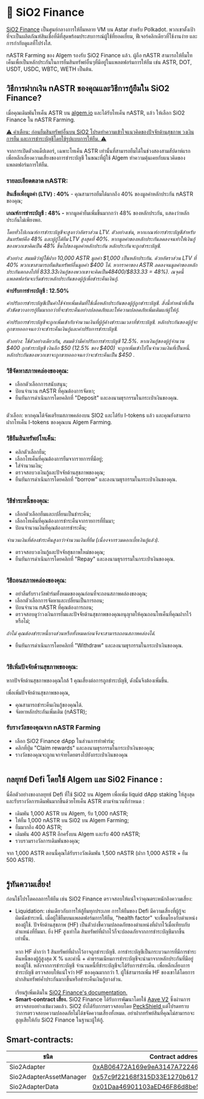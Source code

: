 # 🍋 SiO2 Finance

[SiO2 Finance](https://www.sio2.finance/) เป็นศูนย์กลางการให้ยืมหลาย VM บน Astar สำหรับ Polkadot. พวกเขาตั้งเป้าที่จะเป็นผลิตภัณฑ์สินเชื่อที่ดีที่สุดพร้อมประสบการณ์ผู้ใช้ที่ยอดเยี่ยม, ฟีเจอร์คลิกเดียวที่ใช้งานง่าย และการกำกับดูแลที่โปร่งใส.

nASTR Farming ของ Algem รองรับ SiO2 Finance แล้ว. ผู้ถือ nASTR สามารถให้ยืมโทเค็นเพื่อเป็นหลักประกันในการยืมสินทรัพย์อื่นๆที่มีอยู่ในแพลตฟอร์มการให้ยืม เช่น ASTR, DOT, USDT, USDC, WBTC, WETH เป็นต้น.

## วิธีการฝากเงิน nASTR ของคุณและวิธีการกู้ยืมใน SiO2 Finance?

เมื่อคุณเดิมพันโทเค็น ASTR บน [algem.io](https://www.algem.io/) และได้รับโทเค็น nASTR, แล้ว ให้เลือก SiO2 Finance ใน nASTR Farming.

[⚠️ คำเตือน: ก่อนยืมสินทรัพย์อื่นบน SiO2 โปรดทำความเข้าใจแนวคิดของปัจจัยด้านสุขภาพ วงเงินการยืม และการชำระบัญชีโดยใช้รูปแบบการให้ยืม. ⚠️](https://docs.algem.io/v/thai/undefined/how-to-use-algems-nastr-farming/sio2-finance#undefined-5)

จากการเปิดตัวอแด็ปเตอร์, เฉพาะโทเค็น ASTR เท่านั้นที่สามารถยืมได้ในช่วงสองสามสัปดาห์แรก เพื่อหลีกเลี่ยงความเสี่ยงของการชำระบัญชี ในขณะที่ผู้ใช้ Algem ทำความคุ้นเคยกับแนวคิดของแพลตฟอร์มการให้ยืม.

### รายละเอียดตลาด nASTR:

**สินเชื่อเพื่อมูลค่า (LTV) : 40%** - คุณสามารถยืมได้มากถึง 40% ของมูลค่าหลักประกัน nASTR ของคุณ;

**เกณฑ์การชำระบัญชี : 48% -** หากมูลค่ายืมเพิ่มขึ้นมากกว่า 48% ของหลักประกัน, แสดงว่าหลักประกันไม่เพียงพอ.

_โดยทั่วไปเกณฑ์การชำระบัญชีจะสูงกว่าอัตราส่วน LTV. ตัวอย่างเช่น, หากเกณฑ์การชำระบัญชีสำหรับสินทรัพย์คือ 48% และผู้กู้ได้ยืม LTV สูงสุดที่ 40%. หากมูลค่าของหลักประกันลดลงจนทำให้เงินกู้ของพวกเขาคิดเป็น 48% ขึ้นไปของมูลค่าหลักประกัน หลักประกันจะถูกชำระบัญชี._

_ตัวอย่าง: สมมติว่าผู้ใช้ฝาก 10,000 ASTR มูลค่า $1,000 เป็นหลักประกัน. ด้วยอัตราส่วน LTV ที่ 40% พวกเขาสามารถยืมสินทรัพย์อื่นมูลค่า $400 ได้. หากราคาของ ASTR ลดลงจนมูลค่าของหลักประกันตกลงไปที่ $833.33 เงินกู้ของพวกเขาจะคิดเป็น 48% ของมูลค่าหลักประกัน ($400/$833.33 = 48%). ณจุดนี้ แพลตฟอร์มจะเริ่มชำระหลักประกันของผู้กู้เพื่อชำระคืนเงินกู้._

**ค่าปรับการชำระบัญชี : 12.50%**

_ค่าปรับการชำระบัญชีเป็นค่าใช้จ่ายเพิ่มเติมที่ใช้เมื่อหลักประกันของผู้กู้ถูกชำระบัญชี. สิ่งนี้ทำหน้าที่เป็นตัวขัดขวางการกู้ยืมมากกว่าที่จะชำระคืนอย่างปลอดภัยและให้ความปลอดภัยเพิ่มเติมแก่ผู้ให้กู้._

_ค่าปรับการชำระบัญชีจะถูกเพิ่มเข้ากับจำนวนเงินที่ผู้กู้ค้างชำระณเวลาที่ชำระบัญชี. หลักประกันของผู้กู้จะถูกขายออกจนกว่าจะชำระคืนเงินกู้และค่าปรับการชำระบัญชี._

_ตัวอย่าง: ใช้ตัวอย่างเดียวกัน, สมมติว่ามีค่าปรับการชำระบัญชี 12.5%. หากเงินกู้ของผู้กู้จำนวน $400 ถูกชำระบัญชี เงินอีก $50 (12.5% ​​ของ $400) จะถูกเพิ่มเข้าไปในจำนวนเงินที่เป็นหนี้. หลักประกันของพวกเขาจะถูกขายออกจนกว่าจะชำระคืนเป็น $450 ._

### วิธีจัดหาสภาพคล่องของคุณ:

* เลือกตัวเลือกการสนับสนุน;
* ป้อนจำนวน nASTR ที่คุณต้องการจัดหา;
* ยืนยันการดำเนินการโดยคลิกที่ "Deposit" และลงนามธุรกรรมในกระเป๋าเงินของคุณ.

<figure><img src="../../.gitbook/assets/01_Supply.png" alt=""><figcaption></figcaption></figure>

ตัวเลือก: หากคุณได้จัดเตรียมสภาพคล่องบน SIO2 และได้รับ I-tokens แล้ว และคุณยังสามารถฝากโทเค็น I-tokens ของคุณบน Algem Farming.

### วิธียืมสินทรัพย์โทเค็น:

* คลิกตัวเลือกยืม;
* เลือกโทเค็นที่คุณต้องการยืมจากรายการที่มีอยู่;
* ใส่จำนวนเงิน;
* ตรวจสอบวงเงินกู้และปัจจัยด้านสุขภาพของคุณ;
* ยืนยันการดำเนินการโดยคลิกที่ "borrow" และลงนามธุรกรรมในกระเป๋าเงินของคุณ.

<figure><img src="../../.gitbook/assets/02_Borrow.png" alt=""><figcaption></figcaption></figure>

### วิธีชำระหนี้ของคุณ:

* เลือกตัวเลือกยืมและเปลี่ยนเป็นชำระคืน;
* เลือกโทเค็นที่คุณต้องการชำระคืนจากรายการที่ยืมมา;
* ป้อนจำนวนเงินที่คุณต้องการชำระคืน;

_จำนวนเงินที่ต้องชำระคืนสูงกว่าจำนวนเงินที่ยืม (เนื่องจากรวมดอกเบี้ยเงินกู้แล้ว)._

* ตรวจสอบวงเงินกู้และปัจจัยสุขภาพใหม่ของคุณ;
* ยืนยันการดำเนินการโดยคลิกที่ "Repay" และลงนามธุรกรรมในกระเป๋าเงินของคุณ.

<figure><img src="../../.gitbook/assets/03_Repay.png" alt=""><figcaption></figcaption></figure>

### วิธีถอนสภาพคล่องของคุณ:

* อย่าลืมรับรางวัลฟาร์มทั้งหมดของคุณก่อนที่จะถอนสภาพคล่องของคุณ;
* เลือกตัวเลือกการจัดหาและเปลี่ยนเป็นการถอน;
* ป้อนจำนวน nASTR ที่คุณต้องการถอน;
* ตรวจสอบดูว่าวงเงินการยืมและปัจจัยด้านสุขภาพของคุณอนุญาตให้คุณถอนโทเค็นที่คุณฝากไว้หรือไม่;

_ถ้าไม่ คุณต้องชำระหนี้บางส่วนหรือทั้งหมดก่อนจึงจะสามารถถอนสภาพคล่องได้._

* ยืนยันการดำเนินการโดยคลิกที่ "Withdraw" และลงนามธุรกรรมในกระเป๋าเงินของคุณ.

<figure><img src="../../.gitbook/assets/04_Withdraw.png" alt=""><figcaption></figcaption></figure>

### วิธีเพิ่มปัจจัยด้านสุขภาพของคุณ:

หากปัจจัยด้านสุขภาพของคุณใกล้ 1 คุณเสี่ยงต่อการถูกชำระบัญชี, ดังนั้นจึงต้องเพิ่มขึ้น.

เพื่อเพิ่มปัจจัยด้านสุขภาพของคุณ,

* คุณสามารถชำระคืนเงินกู้ของคุณได้.
* จัดหาหลักประกันเพิ่มเติม (nASTR);

### รับรางวัลของคุณจาก nASTR Farming

* เลือก SiO2 Finance dApp ในส่วนการทำฟาร์ม;
* คลิกที่ปุ่ม "Claim rewards" และลงนามธุรกรรมในกระเป๋าเงินของคุณ;
* รางวัลของคุณจะถูกแจกจ่ายโดยตรงไปยังกระเป๋าเงินของคุณ

<figure><img src="../../.gitbook/assets/05_Claim.png" alt=""><figcaption></figcaption></figure>

## กลยุทธ์ Defi โดยใช้ Algem และ Si02 Finance :

นี่คือตัวอย่างของกลยุทธ์ Defi ที่ใช้ SiO2 บน Algem เพื่อเพิ่ม liquid dApp staking ให้สูงสุดและรับรางวัลการเดิมพันมากขึ้นด้วยโทเค็น ASTR ตามจำนวนที่กำหนด :

* เดิมพัน 1,000 ASTR บน Algem, รับ 1,000 nASTR;
* ให้ยืม 1,000 nASTR บน Si02 บน Algem Farming;
* ยืมมากถึง 400 ASTR;
* เดิมพัน 400 ASTR อีกครั้งบน Algem และรับ 400 nASTR;
* รวบรวมรางวัลการเดิมพันของคุณ;

จาก 1,000 ASTR ตอนนี้คุณได้รับรางวัลเดิมพัน 1,500 nASTR (ฝาก 1,000 ASTR + ยืม 500 ASTR).

<figure><img src="../../.gitbook/assets/Defi Strategy _ nASTR Lending.png" alt=""><figcaption></figcaption></figure>

## รู้ทันความเสี่ยง!

ก่อนใช้โปรโตคอลการให้ยืม เช่น SiO2 Finance ตรวจสอบให้แน่ใจว่าคุณตระหนักถึงความเสี่ยง:

* Liquidation: เช่นเดียวกับการให้กู้ยืมทุกประเภท การให้ยืมของ Defi มีความเสี่ยงที่ผู้กู้จะผิดนัดชำระหนี้. เมื่อผู้ใช้ยืมบนแพลตฟอร์มการให้ยืม, "health factor" จะเชื่อมโยงกับตำแหน่งของผู้ใช้. ปัจจัยด้านสุขภาพ (HF) เป็นตัวบ่งชี้ความปลอดภัยของตำแหน่งที่ฝากไว้เมื่อเทียบกับตำแหน่งที่ยืมมา. ยิ่ง HF สูงเท่าใด สินทรัพย์ที่ฝากไว้ก็จะปลอดภัยจากการชำระบัญชีมากขึ้นเท่านั้น. \
  \
  หาก HF ต่ำกว่า 1 สินทรัพย์ที่ฝากไว้อาจถูกชำระบัญชี. การชำระบัญชีเป็นกระบวนการที่มีการชำระคืนหนี้ของผู้กู้สูงสุด X % และค่านี้ + ค่าธรรมเนียมการชำระบัญชีจะนำมาจากหลักประกันที่มีอยู่ของผู้ใช้. หลังจากการชำระบัญชี จำนวนหนี้ที่ชำระบัญชีจะได้รับการชำระคืน. เพื่อหลีกเลี่ยงการชำระบัญชี ตรวจสอบให้แน่ใจว่า HF ของคุณมากกว่า 1. ผู้ใช้สามารถเพิ่ม HF ของเขาได้โดยการฝากสินทรัพย์ค้ำประกันมากขึ้นหรือชำระคืนเงินกู้บางส่วน. \
  \
  เรียนรู้เพิ่มเติมใน [SiO2 Finance's documentation.](https://sio2-finance.gitbook.io/en/systems/risk-parameters)
* **Smart-contract เสี่ยง.** SiO2 Finance ได้รับการพัฒนาโดยใช้ [Aave V2](https://docs.aave.com/developers/v/2.0/security-and-audits) ซึ่งผ่านการตรวจสอบอย่างเข้มงวดแล้ว. SiO2 ยังได้รับการตรวจสอบโดย [PeckShield ](https://github.com/SiO2-Finance/contracts/tree/main/audits)แต่โปรดทราบว่าการตรวจสอบความปลอดภัยไม่ได้ขจัดความเสี่ยงทั้งหมด. อย่าฝากทรัพย์สินที่คุณไม่สามารถจะสูญเสียให้กับ SiO2 Finance ในฐานะผู้ให้กู้.

## Smart-contracts:

<table><thead><tr><th width="264">ชนิด</th><th>Contract address</th></tr></thead><tbody><tr><td>Sio2Adapter</td><td><a href="https://blockscout.com/astar/address/0xAB06472A169e9eA3147A722464631D10553E384D">0xAB06472A169e9eA3147A722464631D10553E384D</a></td></tr><tr><td>Sio2AdapterAssetManager</td><td><a href="https://blockscout.com/astar/address/0x57c9f22168f315D33E1270b617F32F7940B89D67">0x57c9f22168f315D33E1270b617F32F7940B89D67</a></td></tr><tr><td>Sio2AdapterData</td><td><a href="https://blockscout.com/astar/address/0x01Daa46901103aED46F86d8be5376c3e12E8bd8b">0x01Daa46901103aED46F86d8be5376c3e12E8bd8b</a></td></tr></tbody></table>
